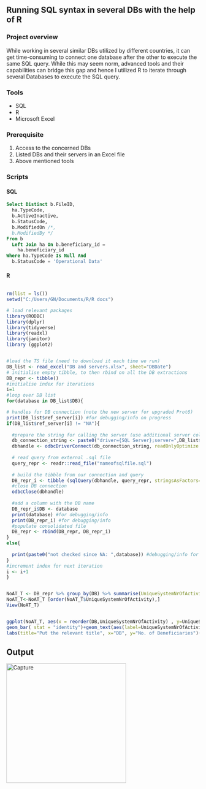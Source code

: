 ## Running SQL syntax in several DBs with the help of R

### Project overview
While working in several similar DBs utilized by different countries, it can get time-consuming to connect one database after the other to execute the same SQL query. While this may seem norm, advanced tools and their capabilities can bridge this gap and hence I utilized  R to iterate through several Databases to execute the SQL query. 

### Tools
- SQL
- R
- Microsoft Excel

### Prerequisite
1. Access to the concerned DBs
2. Listed DBs and their servers in an Excel file
3. Above mentioned tools

### Scripts
  #### SQL

```SQL
Select Distinct b.FileID,
  ha.TypeCode,
  b.ActiveInactive,
  b.StatusCode,
  b.ModifiedOn /*,
  b.ModifiedBy */
From b
  Left Join ha On b.beneficiary_id =
    ha.beneficiary_id
Where ha.TypeCode Is Null And
  b.StatusCode = 'Operational Data'
```
  #### R
  ``` R

rm(list = ls())
setwd("C:/Users/GN/Documents/R/R docs")

# load relevant packages
library(RODBC)
library(dplyr)
library(tidyverse)
library(readxl)
library(janitor)
library (ggplot2)


#load the TS file (need to download it each time we run)
DB_list <- read_excel("DB and servers.xlsx", sheet="DBDate")
# initialise empty tibble, to then rbind on all the DB extractions
DB_repr <- tibble()
#initialise index for iterations
i=1
#loop over DB list
for(database in DB_list$DB){
  
  # handles for DB connection (note the new server for upgraded Prot6)
  print(DB_list$ref_server[i]) #for debugging/info on progress
  if(DB_list$ref_server[i] != "NA"){
    
    #prepare the string for calling the server (use additional server column and check reporting DB
    db_connection_string <- paste0("driver={SQL Server};server=",DB_list$ref_server[i],".GIN.ikuro.priv;database=",database,"_Reporting;ApplicationIntent=READONLY;Integrated Security=SSPI")
    dbhandle <- odbcDriverConnect(db_connection_string, readOnlyOptimize = T)
    
    # read query from external .sql file
    query_repr <- readr::read_file("nameofsqlfile.sql") 
    
    # build the tibble from our connection and query
    DB_repr_i <- tibble (sqlQuery(dbhandle, query_repr, stringsAsFactors=FALSE))
    #close DB connection
    odbcClose(dbhandle)
    
    #add a column with the DB name
    DB_repr_i$DB <- database
    print(database) #for debugging/info
    print(DB_repr_i) #for debugging/info
    #populate consolidated file
    DB_repr <- rbind(DB_repr, DB_repr_i)
  }
  else{
    
    print(paste0("not checked since NA: ",database)) #debugging/info for skipped databases
  }
  #increment index for next iteration
  i <- i+1
}


NoAT_T <- DB_repr %>% group_by(DB) %>% summarise(UniqueSystemNrOfActivity=n())
NoAT_T<-NoAT_T [order(NoAT_T$UniqueSystemNrOfActivity),] 
View(NoAT_T)


ggplot(NoAT_T, aes(x = reorder(DB,UniqueSystemNrOfActivity) , y=UniqueSystemNrOfActivity, fill=DB)) +
  geom_bar( stat = "identity")+geom_text(aes(label=UniqueSystemNrOfActivity))+
  labs(title="Put the relevant title", x="DB", y="No. of Beneficiaries")+ coord_flip()
```
## Output
<img width="312" alt="Capture" src="https://github.com/ikuro/R--SQL-data-cleaning-controls/assets/14724683/a5b373d5-d6f8-42da-9170-abacfa7dca09">

